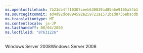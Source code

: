 ```yaml
---
ms.openlocfilehash: 7b23db4ff10307ceeb630039ad85a6e9165a54b1
ms.sourcegitcommit: ad4d92dce894592a259721a1571b1d8736abacdb
ms.translationtype: MT
ms.contentlocale: ja-JP
ms.lasthandoff: 08/04/2020
ms.locfileid: "87631226"
---
```

<span data-ttu-id="f2d6e-101">Windows Server 2008</span><span class="sxs-lookup"><span data-stu-id="f2d6e-101">Windows Server 2008</span></span>
